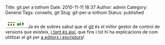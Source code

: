 Title: git per a tothom
Date: 2010-11-11 18:37
Author: admin
Category: General
Tags: consells, git
Slug: git-per-a-tothom
Status: published

[<img src="./wp-content/uploads/2009/03/git-logo.png" title="git-logo" class="alignright size-full wp-image-540" width="73" height="28" />](./wp-content/uploads/2009/03/git-logo.png)Ja és de sobres sabut que el [git](http://git-scm.com/ "Pàgina web del git") és el millor gestor de control de versions que existeix, [i tant és així](http://whygitisbetterthanx.com/ "Pàgina web de comparació entre diversos programes de control de versió"), que fins i tot hi ha explicacions de com utilitzar el git per [a editors i escriptors](http://www.alistapart.com/articles/get-started-with-git/ "Git per a editors i escriptors")!

